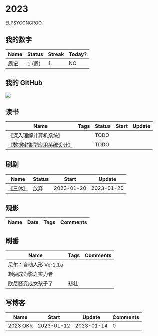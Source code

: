 # 2023

ELPSYCONGROO.

## 我的数字

<!--START_SECTION:my_number-->
| Name                                                   | Status | Streak | Today? |
| ------------------------------------------------------ | ------ | ------ | ------ |
| [周记](https://github.com/ParadiseWitch/2023/issues/2) | 1 (周) | 1      | NO     |

<!--END_SECTION:my_number-->

## 我的 GitHub
<!-- <img align="middle" src="https://github-readme-stats-1.yihong0618.vercel.app/api?username=yihong0618&show_icons=true&&&hide_title=true&theme=radical" /> -->

![](https://ghchart.rshah.org/409ba5/ParadiseWitch)

## 读书

<!--START_SECTION:my_read-->
| Name                                                                     | Tags | Status | Start | Update |
| ------------------------------------------------------------------------ | ---- | ------ | ----- | ------ |
| 《深入理解计算机系统》                                                   |      | TODO   |       |        |
| [《数据密集型应用系统设计》](https://vonng.gitbooks.io/ddia-cn/content/) |      | TODO   |       |        |
<!--END_SECTION:my_read-->


## 刷剧

<!--START_SECTION:my_drama-->
| Name                                                                            | Status | Start      | Update     |
| ------------------------------------------------------------------------------- | ------ | ---------- | ---------- |
| [《三体》](https://github.com/yihong0618/2023/issues/7#issuecomment-1397966024) | 放弃   | 2023-01-20 | 2023-01-20 |

<!--END_SECTION:my_drama-->


## 观影

<!--START_SECTION:my_movie-->
| Name | Date | Tags | Comments |
| ---- | ---- | ---- | -------- |

<!--END_SECTION:my_movie-->


## 刷番

<!--START_SECTION:my_bangumi-->
| Name                   | Tags | Comments |
| ---------------------- | ---- | -------- |
| 尼尔：自动人形 Ver1.1a |      |          |
| 想要成为影之实力者     |      |          |
| 欧尼酱变成女孩子了     | 悲壮 |          |

<!--END_SECTION:my_bangumi-->

## 写博客
<!--START_SECTION:my_blog-->
| Name                                                          | Start      | Update     | Comments |
| ------------------------------------------------------------- | ---------- | ---------- | -------- |
| [2023 OKR](https://github.com/ParadiseWitch/gitblog/issues/1) | 2023-01-12 | 2023-01-14 | 0        |

<!--END_SECTION:my_blog-->
